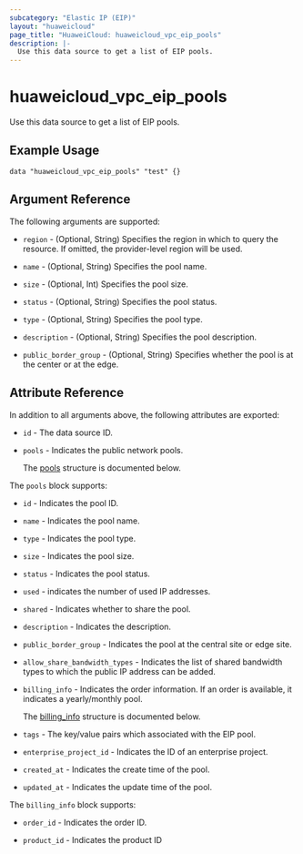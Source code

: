 ```yaml
---
subcategory: "Elastic IP (EIP)"
layout: "huaweicloud"
page_title: "HuaweiCloud: huaweicloud_vpc_eip_pools"
description: |-
  Use this data source to get a list of EIP pools.
---
```


# huaweicloud_vpc_eip_pools

Use this data source to get a list of EIP pools.

## Example Usage

```hcl
data "huaweicloud_vpc_eip_pools" "test" {}
```

## Argument Reference

The following arguments are supported:

* `region` - (Optional, String) Specifies the region in which to query the resource.
  If omitted, the provider-level region will be used.

* `name` - (Optional, String) Specifies the pool name.

* `size` - (Optional, Int) Specifies the pool size.

* `status` - (Optional, String) Specifies the pool status.

* `type` - (Optional, String) Specifies the pool type.

* `description` - (Optional, String) Specifies the pool description.

* `public_border_group` - (Optional, String) Specifies whether the pool is at the center or at the edge.

## Attribute Reference

In addition to all arguments above, the following attributes are exported:

* `id` - The data source ID.

* `pools` - Indicates the public network pools.

  The [pools](#pools_struct) structure is documented below.

<a name="pools_struct"></a>
The `pools` block supports:

* `id` - Indicates the pool ID.

* `name` - Indicates the pool name.

* `type` - Indicates the pool type.

* `size` - Indicates the pool size.

* `status` - Indicates the pool status.

* `used` - indicates the number of used IP addresses.

* `shared` - Indicates whether to share the pool.

* `description` - Indicates the description.

* `public_border_group` - Indicates the pool at the central site or edge site.

* `allow_share_bandwidth_types` - Indicates the list of shared bandwidth types to which the public IP address can be added.

* `billing_info` - Indicates the order information. If an order is available, it indicates a yearly/monthly pool.

  The [billing_info](#pools_billing_info_struct) structure is documented below.

* `tags` - The key/value pairs which associated with the EIP pool.

* `enterprise_project_id` - Indicates the ID of an enterprise project.

* `created_at` - Indicates the create time of the pool.

* `updated_at` - Indicates the update time of the pool.

<a name="pools_billing_info_struct"></a>
The `billing_info` block supports:

* `order_id` - Indicates the order ID.

* `product_id` - Indicates the product ID
